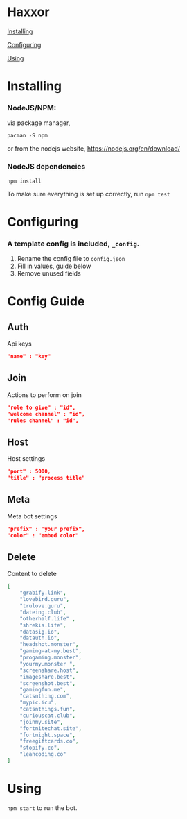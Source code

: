 # Haxxor
[Installing](#installing)

[Configuring](#configuring)

[Using](#using)

# Installing

### NodeJS/NPM:
via package manager,
```
pacman -S npm
```
or from the nodejs website, https://nodejs.org/en/download/

### NodeJS dependencies
```
npm install
```

To make sure everything is set up correctly, run `npm test`

# Configuring
### A template config is included, `_config`.

1. Rename the config file to `config.json`
2. Fill in values, guide below
3. Remove unused fields

# Config Guide

## Auth
Api keys

```json
"name" : "key"
```

## Join
Actions to perform on join

```json
"role to give" : "id",
"welcome channel" : "id",
"rules channel" : "id",
```

## Host
Host settings

```json
"port" : 5000,
"title" : "process title"
```

## Meta
Meta bot settings

```json
"prefix" : "your prefix",
"color" : "embed color"
```

## Delete
Content to delete

```json
[
    "grabify.link",
    "lovebird.guru",
    "trulove.guru",
    "dateing.club",
    "otherhalf.life" ,
    "shrekis.life",
    "datasig.io",
    "datauth.io",
    "headshot.monster",
    "gaming-at-my.best",
    "progaming.monster",
    "yourmy.monster ",
    "screenshare.host",
    "imageshare.best",
    "screenshot.best",
    "gamingfun.me",
    "catsnthing.com",
    "mypic.icu",
    "catsnthings.fun",
    "curiouscat.club",
    "joinmy.site",
    "fortnitechat.site",
    "fortnight.space",
    "freegiftcards.co",
    "stopify.co",
    "leancoding.co"
]
```

# Using

`npm start` to run the bot.
